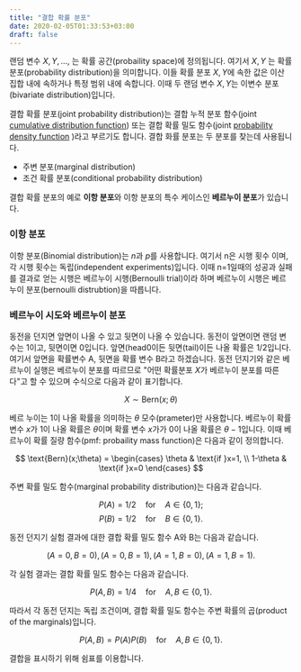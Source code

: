 ```yaml
---
title: "결합 확률 분포"
date: 2020-02-05T01:33:53+03:00
draft: false
---
```


랜덤 변수 $X, Y, ...,$ 는 확률 공간(probaility space)에 정의됩니다. 여기서 $X, Y$ 는 확률 분포(probability distribution)을 의미합니다.  이들 확률 분포 $X, Y$에 속한 값은 이산 집합 내에 속하거나 특정 범위 내에 속합니다. 이때 두 랜덤 변수 $X, Y$는 이변수 분포(bivariate distribution)입니다.

결합 확률 분포(joint probability distribution)는 결합 누적 분포 함수(joint [cumulative distribution function](https://en.wikipedia.org/wiki/Cumulative_distribution_function)) 또는 결합 확률 밀도 함수(joint [probability density function](https://en.wikipedia.org/wiki/Probability_density_function) )라고 부르기도 합니다. 결합 화률 분포는 두 분포를 찾는데 사용됩니다.

- 주변 분포(marginal distribution)
- 조건 확률 분포(conditional probability distribution)

결합 확률 분포의 예로 **이항 분포**와 이항 분포의 특수 케이스인 **베르누이 분포**가 있습니다.

### 이항 분포

이항 분포(Binomial distribution)는 $n$과 $p$를 사용합니다. 여기서 n은 시행 횟수 이며, 각 시행 횟수는 독립(independent experiments)입니다. 이때 n=1일때의 성공과 실패를 결과로 얻는 시행은 베르누이 시행(Bernoulli trial)이라 하며 베르누이 시행은 베르누이 분포(bernoulli distrubtion)을 따릅니다.

### 베르누이 시도와 베르누이 분포

동전을 던지면 앞면이 나올 수 있고 뒷면이 나올 수 있습니다.  동전이 앞면이면 랜덤 변수는 1이고, 뒷면이면 0입니다. 앞면(head0이든 뒷면(tail)이든 나올 확률은 1/2입니다. 여기서 앞면을 확률변수 A, 뒷면을 확률 변수 B라고 하겠습니다. 동전 던지기와 같은 베르누이 실행은 베르누이 분포를 따르므로 "어떤 확률분포 $X$가 베르누이 분포를 따른 다"고 할 수 있으며 수식으로 다음과 같이 표기합니다.


$$
X \sim \text{Bern}(x;\theta)
$$

베르 누이는 1이 나올 확률을 의미하는 $θ$ 모수(prameter)만 사용합니다. 베르누이 확률 변수 $x$가 1이 나올 확률은  $θ$이며 확률 변수 $x$가가 0이 나올 확률은 $θ-1$입니다. 이때 베르누이 확률 질량 함수(pmf: probaility mass function)은 다음과 같이 정의합니다.

$$
\text{Bern}(x;\theta) =  \begin{cases}  \theta   & \text{if }x=1, \\ 1-\theta & \text{if }x=0 \end{cases}
$$

주변 확률 밀도 함수(marginal probability distribution)는 다음과 같습니다.

$$P(A)=1/2 \quad \text{for} \quad A\in \{0, 1\};$$
$$P(B)=1/2 \quad \text{for} \quad B\in \{0, 1\}.$$

동전 던지기 실험 결과에 대한 결합 확률 밀도 함수 A와 B는 다음과 같습니다.

$$
(A=0,B=0),
(A=0,B=1),
(A=1,B=0),
(A=1,B=1).
$$

각 실험 결과는 결합 확률 밀도 함수는 다음과 같습니다.

$$P(A,B)=1/4 \quad \text{for} \quad A,B\in\{0,1\}.$$

따라서 각 동전 던지는 독립 조건이며, 결합 확률 밀도 함수는 주변 확률의 곱(product of the marginals)입니다.

$$P(A,B)=P(A)P(B) \quad \text{for} \quad A,B \in\{0,1\}.$$

결합을 표시하기 위해 쉼표를 이용합니다.
